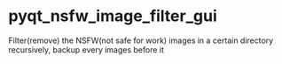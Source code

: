 # pyqt_nsfw_image_filter_gui
Filter(remove) the NSFW(not safe for work) images in a certain directory recursively, backup every images before it

